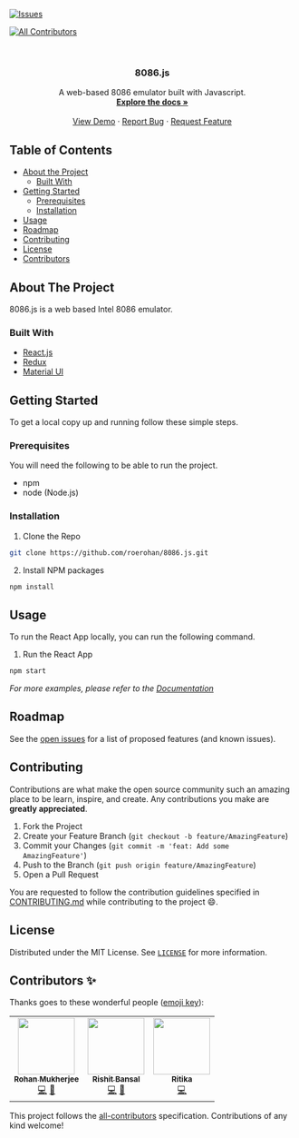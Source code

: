 [![Issues][issues-shield]][issues-url]
<!-- ALL-CONTRIBUTORS-BADGE:START - Do not remove or modify this section -->
[![All Contributors](https://img.shields.io/badge/all_contributors-3-orange.svg?style=flat-square)](#contributors-)
<!-- ALL-CONTRIBUTORS-BADGE:END -->

<!-- PROJECT LOGO -->
<br />
<p align="center">
  <!-- <a href="https://github.com/roerohan/8086.js">
    <img src="https://project-logo.png" alt="Logo" width="80">
  </a> -->

  <h3 align="center">8086.js</h3>

  <p align="center">
    A web-based 8086 emulator built with Javascript.
    <br />
    <a href="https://github.com/roerohan/8086.js"><strong>Explore the docs »</strong></a>
    <br />
    <br />
    <a href="https://github.com/roerohan/8086.js">View Demo</a>
    ·
    <a href="https://github.com/roerohan/8086.js/issues">Report Bug</a>
    ·
    <a href="https://github.com/roerohan/8086.js/issues">Request Feature</a>
  </p>
</p>



<!-- TABLE OF CONTENTS -->
## Table of Contents

* [About the Project](#about-the-project)
  * [Built With](#built-with)
* [Getting Started](#getting-started)
  * [Prerequisites](#prerequisites)
  * [Installation](#installation)
* [Usage](#usage)
* [Roadmap](#roadmap)
* [Contributing](#contributing)
* [License](#license)
* [Contributors](#contributors-)



<!-- ABOUT THE PROJECT -->
## About The Project

<!-- [![Product Name Screen Shot][product-screenshot]](https://example.com) -->

8086.js is a web based Intel 8086 emulator.

### Built With

* [React.js](https://reactjs.org/docs/getting-started.html)
* [Redux](https://redux.js.org/tutorials/essentials/part-1-overview-concepts)
* [Material UI](https://material-ui.com/getting-started/usage/)



<!-- GETTING STARTED -->
## Getting Started

To get a local copy up and running follow these simple steps.

### Prerequisites

You will need the following to be able to run the project.

* npm
* node (Node.js)



### Installation
 
1. Clone the Repo

```sh
git clone https://github.com/roerohan/8086.js.git
```

2. Install NPM packages

```sh
npm install
```


<!-- USAGE EXAMPLES -->
## Usage

To run the React App locally, you can run the following command.

1. Run the React App

```sh
npm start
```


_For more examples, please refer to the [Documentation](https://example.com)_



<!-- ROADMAP -->
## Roadmap

See the [open issues](https://github.com/roerohan/8086.js/issues) for a list of proposed features (and known issues).



<!-- CONTRIBUTING -->
## Contributing

Contributions are what make the open source community such an amazing place to be learn, inspire, and create. Any contributions you make are **greatly appreciated**.

1. Fork the Project
2. Create your Feature Branch (`git checkout -b feature/AmazingFeature`)
3. Commit your Changes (`git commit -m 'feat: Add some AmazingFeature'`)
4. Push to the Branch (`git push origin feature/AmazingFeature`)
5. Open a Pull Request

You are requested to follow the contribution guidelines specified in [CONTRIBUTING.md](./CONTRIBUTING.md) while contributing to the project :smile:.

<!-- LICENSE -->
## License

Distributed under the MIT License. See [`LICENSE`](./LICENSE) for more information.




<!-- MARKDOWN LINKS & IMAGES -->
<!-- https://www.markdownguide.org/basic-syntax/#reference-style-links -->
[roerohan-url]: https://roerohan.github.io
[issues-shield]: https://img.shields.io/github/issues/othneildrew/Best-README-Template.svg?style=flat-square
[issues-url]: https://github.com/roerohan/8086.js/issues

## Contributors ✨

Thanks goes to these wonderful people ([emoji key](https://allcontributors.org/docs/en/emoji-key)):

<!-- ALL-CONTRIBUTORS-LIST:START - Do not remove or modify this section -->
<!-- prettier-ignore-start -->
<!-- markdownlint-disable -->
<table>
  <tr>
    <td align="center"><a href="https://github.com/roerohan"><img src="https://avatars0.githubusercontent.com/u/42958812?v=4" width="100px;" alt=""/><br /><sub><b>Rohan Mukherjee</b></sub></a><br /><a href="https://github.com/roerohan/8086.js/commits?author=roerohan" title="Code">💻</a> <a href="https://github.com/roerohan/8086.js/commits?author=roerohan" title="Documentation">📖</a></td>
    <td align="center"><a href="https://github.com/thebongy"><img src="https://avatars1.githubusercontent.com/u/7080652?v=4" width="100px;" alt=""/><br /><sub><b>Rishit Bansal</b></sub></a><br /><a href="https://github.com/roerohan/8086.js/commits?author=thebongy" title="Code">💻</a> <a href="https://github.com/roerohan/8086.js/commits?author=thebongy" title="Documentation">📖</a></td>
    <td align="center"><a href="https://github.com/ritika-07"><img src="https://avatars2.githubusercontent.com/u/46575784?v=4" width="100px;" alt=""/><br /><sub><b>Ritika</b></sub></a><br /><a href="https://github.com/roerohan/8086.js/commits?author=ritika-07" title="Code">💻</a></td>
  </tr>
</table>

<!-- markdownlint-enable -->
<!-- prettier-ignore-end -->
<!-- ALL-CONTRIBUTORS-LIST:END -->

This project follows the [all-contributors](https://github.com/all-contributors/all-contributors) specification. Contributions of any kind welcome!